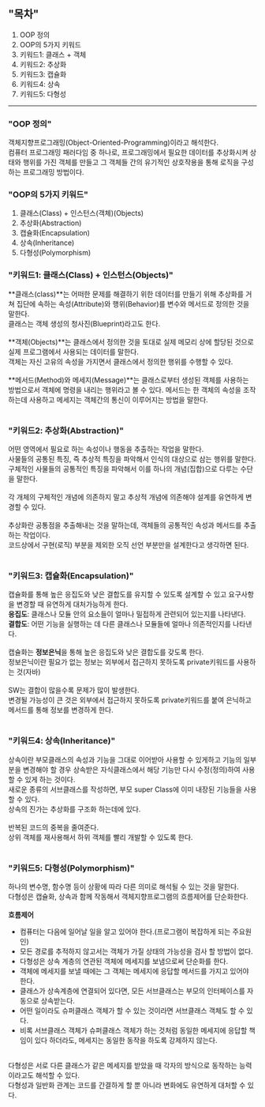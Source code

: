 ## "목차"
1. OOP 정의
2. OOP의 5가지 키워드
3. 키워드1: 클래스 + 객체
4. 키워드2: 추상화
5. 키워드3: 캡슐화
6. 키워드4: 상속
7. 키워드5: 다형성
---

### "OOP 정의"
객체지향프로그래밍(Object-Oriented-Programming)이라고 해석한다. <br>
컴퓨터 프로그래밍 패러다임 중 하나로, 프로그래밍에서 필요한 데이터를 추상화시켜 상태와 행위를 가진 객체를 만들고 그 객체들 간의 유기적인 상호작용을 통해 로직을 구성하는 프로그래밍 방법이다. <br>

### "OOP의 5가지 키워드"
1. 클래스(Class) + 인스턴스(객체)(Objects)
2. 추상화(Abstraction)
3. 캡슐화(Encapsulation)
4. 상속(Inheritance)
5. 다형성(Polymorphism)

### "키워드1: 클래스(Class) + 인스턴스(Objects)" 

**클래스(class)**는 어떠한 문제를 해결하기 위한 데이터를 만들기 위해 추상화를 거쳐 집단에 속하는 속성(Attribute)와 행위(Behavior)를 변수와 메서드로 정의한 것을 말한다. <br>
클래스는 객체 생성의 청사진(Blueprint)라고도 한다. <br>
<br>
**객체(Objects)**는 클래스에서 정의한 것을 토대로 실제 메모리 상에 할당된 것으로 실제 프로그램에서 사용되는 데이터를 말한다. <br>
객체는 자신 고유의 속성을 가지면서 클래스에서 정의한 행위를 수행할 수 있다. <br>
<br>
**메서드(Method)와 메세지(Message)**는 클래스로부터 생성된 객체를 사용하는 방법으로서 객체에 명령을 내리는 행위라고 볼 수 있다. 메서드는 한 객체의 속성을 조작하는데 사용하고 메세지는 객체간의 통신이 이루어지는 방법을 말한다. <br>
<br>
### "키워드2: 추상화(Abstraction)"

어떤 영역에서 필요로 하는 속성이나 행동을 추출하는 작업을 말한다. <br>
사물들의 공통된 특징, 즉 추상적 특징을 파악해서 인식의 대상으로 삼는 행위를 말한다. <br>
구체적인 사물들의 공통적인 특징을 파악해서 이를 하나의 개념(집합)으로 다루는 수단을 말한다. <br>
<br>
각 개체의 구체적인 개념에 의존하지 말고 추상적 개념에 의존해야 설계를 유연하게 변경할 수 있다. <br>
<br>
추상화란 공통점을 추출해내는 것을 말하는데, 객체들의 공통적인 속성과 메서드를 추출하는 작업이다. <br>
코드상에서 구현(로직) 부분을 제외한 오직 선언 부분만을 설계한다고 생각하면 된다. <br>
<br>
### "키워드3: 캡슐화(Encapsulation)"

캡슐화를 통해 높은 응집도와 낮은 결합도를 유지할 수 있도록 설계할 수 있고 요구사항을 변경할 때 유연하게 대처가능하게 한다. <br>
**응집도**: 클래스나 모듈 안의 요소들이 얼마나 밀접하게 관련되어 있는지를 나타낸다. <br>
**결합도**: 어떤 기능을 실행하는 데 다른 클래스나 모듈들에 얼마나 의존적인지를 나타낸다. <br>
<br>
캡슐화는 **정보은닉**을 통해 높은 응집도와 낮은 결합도를 갖도록 한다. <br>
정보은닉이란 필요가 없는 정보는 외부에서 접근하지 못하도록 private키워드를 사용하는 것(자바) <br>
<br>
SW는 결합이 많을수록 문제가 많이 발생한다. <br>
변경될 가능성이 큰 것은 외부에서 접근하지 못하도록 private키워드를 붙여 은닉하고 메서드를 통해 정보를 변경하게 한다. <br>
<br>
### "키워드4: 상속(Inheritance)"

상속이란 부모클래스의 속성과 기능을 그대로 이어받아 사용할 수 있게하고 기능의 일부분을 변경해야 할 경우 상속받은 자식클래스에서 해당 기능만 다시 수정(정의)하여 사용할 수 있게 하는 것이다. <br>
새로운 종류의 서브클래스를 작성하면, 부모 super Class에 이미 내장된 기능들을 사용할 수 있다. <br>
상속의 진가는 추상화를 구조화 하는데에 있다. <br>
<br>
반복된 코드의 중복을 줄여준다. <br>
상위 객체를 재사용해서 하위 객체를 빨리 개발할 수 있도록 한다. <br>
<br>
### "키워드5: 다형성(Polymorphism)"

하나의 변수명, 함수명 등이 상황에 따라 다른 의미로 해석될 수 있는 것을 말한다. <br>
다형성은 캡슐화, 상속과 함께 작동해서 객체지향프로그램의 흐름제어를 단순화한다. <br>
<br>
**흐름제어** <br>
- 컴퓨터는 다음에 일어날 일을 알고 있어야 한다.(프로그램이 복잡하게 되는 주요원인)
- 모든 경로를 추적하지 않고서는 객체가 가질 상태의 가능성을 검사 할 방법이 없다.
- 다형성은 상속 계층의 연관된 객체에 메세지를 보냄으로써 단순화를 한다. 
- 객체에 메세지를 보낼 때에는 그 객체는 메세지에 응답할 메서드를 가지고 있어야 한다. 
- 클래스가 상속계층에 연결되어 있다면, 모든 서브클래스는 부모의 인터페이스를 자동으로 상속받는다.
- 어떤 일이라도 슈퍼클래스 객체가 할 수 있는 것이라면 서브클래스 객체도 할 수 있다.
- 비록 서브클래스 객체가 슈퍼클래스 객체가 하는 것처럼 동일한 메세지에 응답할 책임이 있다 하더라도, 메세지는 동일한 동작을 하도록 강제하지 않는다.

<br>
다형성은 서로 다른 클래스가 같은 메세지를 받았을 때 각자의 방식으로 동작하는 능력이라고도 해석할 수 있다. <br>
다형성과 일반화 관계는 코드를 간결하게 할 뿐 아니라 변화에도 유연하게 대처할 수 있다. <br>

